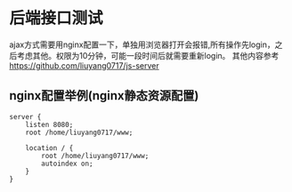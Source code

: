 # 后端接口测试
ajax方式需要用nginx配置一下，单独用浏览器打开会报错,所有操作先login，之后考虑其他。权限为10分钟，可能一段时间后就需要重新login。
其他内容参考 https://github.com/liuyang0717/js-server


## nginx配置举例(nginx静态资源配置)
```
server {
	listen 8080;
    root /home/liuyang0717/www;
    
    location / {
   		root /home/liuyang0717/www;
   		autoindex on;
    }
}
```
